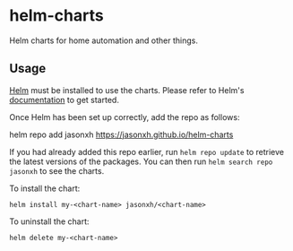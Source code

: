 # helm-charts

Helm charts for home automation and other things.

## Usage

[Helm](https://helm.sh) must be installed to use the charts. Please refer to
Helm's [documentation](https://helm.sh/docs) to get started.

Once Helm has been set up correctly, add the repo as follows:

helm repo add jasonxh https://jasonxh.github.io/helm-charts

If you had already added this repo earlier, run `helm repo update` to retrieve
the latest versions of the packages. You can then run `helm search repo jasonxh` to see the charts.

To install the <chart-name> chart:

    helm install my-<chart-name> jasonxh/<chart-name>

To uninstall the chart:

    helm delete my-<chart-name>
